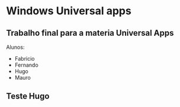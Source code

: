 # Windows Universal apps

## Trabalho final para a materia Universal Apps

Alunos: 
* Fabricio
* Fernando 
* Hugo
* Mauro

## Teste Hugo
